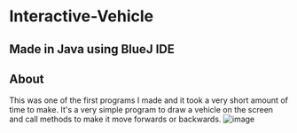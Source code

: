 # Interactive-Vehicle
## Made in Java using BlueJ IDE
## About
This was one of the first programs I made and it took a very short amount of time to make. It's a very simple program to draw a vehicle on the screen and call methods to make it move forwards or backwards.
![image](https://user-images.githubusercontent.com/112823669/221137218-c3520fc5-e154-4903-bd8a-7bc026470e76.png)
